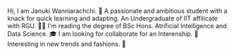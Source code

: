 Hi, I am Januki Wanniarachchi. 👋
A passionate and ambitious student with a knack for quick learning and adapting.
An Undergraduate of IIT affilicate with RGU. 👩‍🎓
I'm reading the degree of BSc Hons. Atrificial Intelligence and Data Science. 🎓
I am looking for collaborate for an Interenship. 🧐
Interesting in new trends and fashions. 💓

